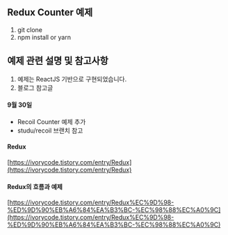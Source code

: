 ## Redux Counter 예제

1. git clone
2. npm install or yarn

## 예제 관련 설명 및 참고사항

1. 예제는 ReactJS 기반으로 구현되었습니다.
2. 블로그 참고글

#### 9월 30일

- Recoil Counter 예제 추가
- studu/recoil 브랜치 참고

#### Redux

[https://ivorycode.tistory.com/entry/Redux](https://ivorycode.tistory.com/entry/Redux)

#### Redux의 흐름과 예제

[https://ivorycode.tistory.com/entry/Redux%EC%9D%98-%ED%9D%90%EB%A6%84%EA%B3%BC-%EC%98%88%EC%A0%9C](https://ivorycode.tistory.com/entry/Redux%EC%9D%98-%ED%9D%90%EB%A6%84%EA%B3%BC-%EC%98%88%EC%A0%9C)
